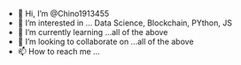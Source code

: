 - 👋 Hi, I’m @Chino1913455
- 👀 I’m interested in ... Data Science, Blockchain, PYthon, JS
- 🌱 I’m currently learning ...all of the above
- 💞️ I’m looking to collaborate on ...all of the above
- 📫 How to reach me ...

<!---
Chino1913455/Chino1913455 is a ✨ special ✨ repository because its `README.md` (this file) appears on your GitHub profile.
You can click the Preview link to take a look at your changes.
--->
